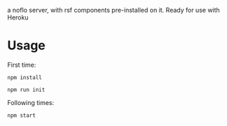 a noflo server, with rsf components pre-installed on it. Ready for use with Heroku

# Usage

First time:

`npm install`

`npm run init`

Following times:

`npm start`
